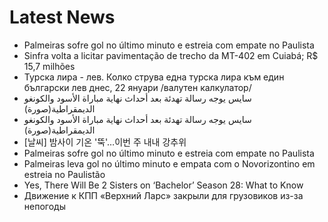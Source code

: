 # Latest News
-  Palmeiras sofre gol no último minuto e estreia com empate no Paulista
-  Sinfra volta a licitar pavimentação de trecho da MT-402 em Cuiabá; R$ 15,7 milhões
-  Турска лира - лев. Колко струва една турска лира към един български лев днес, 22 януари /валутен калкулатор/
-  سايس يوجه رسالة تهدئة بعد أحداث نهاية مباراة الأسود والكونغو الديمقراطية(صورة)
-  سايس يوجه رسالة تهدئة بعد أحداث نهاية مباراة الأسود والكونغو الديمقراطية(صورة)
-  [날씨] 밤사이 기온 '뚝'…이번 주 내내 강추위
-  Palmeiras sofre gol no último minuto e estreia com empate no Paulista
-  Palmeiras leva gol no último minuto e empata com o Novorizontino em estreia no Paulistão
-  Yes, There Will Be 2 Sisters on ‘Bachelor’ Season 28: What to Know
-  Движение к КПП «Верхний Ларс» закрыли для грузовиков из-за непогоды
